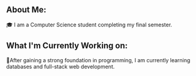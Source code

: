 ## About Me:

🎓 I am a Computer Science student completing my final semester.

## What I'm Currently Working on:

🔨After gaining a strong foundation in programming, I am currently learning databases and full-stack web development.  

<!--
**jesseClegg/jesseClegg** is a ✨ _special_ ✨ repository because its `README.md` (this file) appears on your GitHub profile.

Here are some ideas to get you started:

- 🔭 I’m currently working on ...
- 🌱 I’m currently learning ...
- 👯 I’m looking to collaborate on ...
- 🤔 I’m looking for help with ...
- 💬 Ask me about ...
- 📫 How to reach me: ...
- 😄 Pronouns: ...
- ⚡ Fun fact: ...
-->
